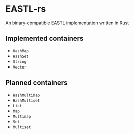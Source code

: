 # EASTL-rs
An binary-compatible EASTL implementation written in Rust

## Implemented containers
- `HashMap`
- `HashSet`
- `String`
- `Vector`

## Planned containers
- `HashMultimap`
- `HashMultiset`
- `List`
- `Map`
- `Multimap`
- `Set`
- `Multiset`
